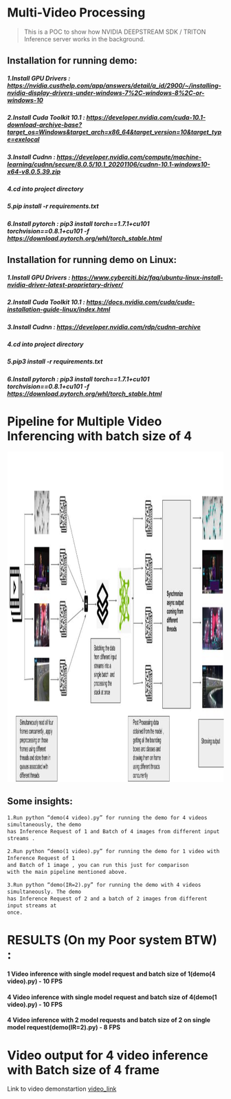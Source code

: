 # Multi-Video Processing

>This is a POC to show how NVIDIA DEEPSTREAM SDK / TRITON Inference server works in the background.

## Installation for running demo:

##### 1.Install GPU Drivers : https://nvidia.custhelp.com/app/answers/detail/a_id/2900/~/installing-nvidia-display-drivers-under-windows-7%2C-windows-8%2C-or-windows-10
##### 2.Install Cuda Toolkit 10.1 : https://developer.nvidia.com/cuda-10.1-download-archive-base?target_os=Windows&target_arch=x86_64&target_version=10&target_type=exelocal
##### 3.Install Cudnn : https://developer.nvidia.com/compute/machine-learning/cudnn/secure/8.0.5/10.1_20201106/cudnn-10.1-windows10-x64-v8.0.5.39.zip
##### 4.cd into project directory
##### 5.pip install -r requirements.txt
##### 6.Install pytorch : pip3 install torch==1.7.1+cu101 torchvision==0.8.1+cu101 -f https://download.pytorch.org/whl/torch_stable.html

## Installation for running demo on Linux:

##### 1.Install GPU Drivers : https://www.cyberciti.biz/faq/ubuntu-linux-install-nvidia-driver-latest-proprietary-driver/
##### 2.Install Cuda Toolkit 10.1 : https://docs.nvidia.com/cuda/cuda-installation-guide-linux/index.html
##### 3.Install Cudnn : https://developer.nvidia.com/rdp/cudnn-archive
##### 4.cd into project directory
##### 5.pip3 install -r requirements.txt
##### 6.Install pytorch : pip3 install torch==1.7.1+cu101 torchvision==0.8.1+cu101 -f https://download.pytorch.org/whl/torch_stable.html

# Pipeline for Multiple Video Inferencing with batch size of 4

<img src="resources/archi.jpg" width="1366" height="768">  

## Some insights:

```
1.Run python “demo(4 video).py” for running the demo for 4 videos simultaneously, the demo
has Inference Request of 1 and Batch of 4 images from different input streams .
```

```
2.Run python “demo(1 video).py” for running the demo for 1 video with Inference Request of 1
and Batch of 1 image , you can run this just for comparison
with the main pipeline mentioned above.
```

```
3.Run python “demo(IR=2).py” for running the demo with 4 videos simultaneously. The demo
has Inference Request of 2 and a batch of 2 images from different input streams at
once.
```
# RESULTS (On my Poor system BTW) : 
#### 1 Video inference with single model request and batch size of 1(demo(4 video).py) -  10 FPS 
#### 4 Video inference with single model request and batch size of 4(demo(1 video).py) - 10 FPS 
#### 4 Video inference with 2 model requests and batch size of 2 on single model request(demo(IR=2).py) - 8 FPS

# Video output for 4 video inference with Batch size of 4 frame

Link to video demonstartion [video_link](https://www.youtube.com/watch?v=1IkxCkca3HI)

